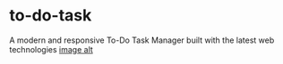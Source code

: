 # to-do-task
A modern and responsive To-Do Task Manager built with the latest web technologies
[image alt](https://github.com/Mutaz-3301/to-do-task/blob/52ed0de6f9e5911baa95c739dbe0febf84dcb646/to-do-task-screenshot.png)
